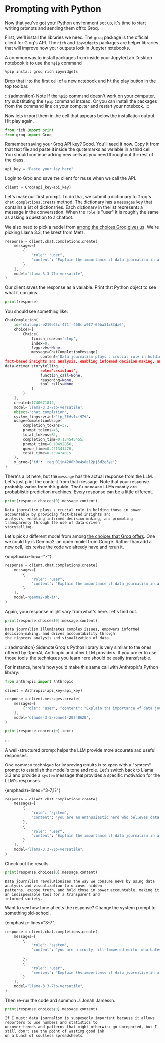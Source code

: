 # Prompting with Python

Now that you've got your Python environment set up, it's time to start writing prompts and sending them off to Groq.

First, we'll install the libraries we need. The `groq` package is the official client for Groq's API. The `rich` and `ipywidgets` packages are helper libraries that will improve how your outputs look in Jupyter notebooks.

A common way to install packages from inside your JupyterLab Desktop notebook is to use the `%pip` command.

```text
%pip install groq rich ipywidgets
```

Drop that into the first cell of a new notebook and hit the play button in the top toolbar.

:::{admonition} Note
If the `%pip` command doesn't work on your computer, try substituting the `!pip` command instead. Or you can install the packages from the command line on your computer and restart your notebook.
:::

Now lets import them in the cell that appears below the installation output. Hit play again.

```python
from rich import print
from groq import Groq
```

Remember saving your Groq API key? Good. You'll need it now. Copy it from that text file and paste it inside the quotemarks as variable in a third cell. You should continue adding new cells as you need throughout the rest of the class.

```python
api_key = "Paste your key here"
```

Login to Groq and save the client for reuse when we call the API.

```python
client = Groq(api_key=api_key)
```

Let's make our first prompt. To do that, we submit a dictionary to Groq's `chat.completions.create` method. The dictionary has a `messages` key that contains a list of dictionaries. Each dictionary in the list represents a message in the conversation. When the `role` is "user" it is roughly the same as asking a question to a chatbot.

We also need to pick a model from [among the choices Groq gives us](https://console.groq.com/docs/models). We're picking Llama 3.3, the latest from Meta.

```python
response = client.chat.completions.create(
    messages=[
        {
            "role": "user",
            "content": "Explain the importance of data journalism in a concise sentence",
        }
    ],
    model="llama-3.3-70b-versatile",
)
```

Our client saves the response as a variable. Print that Python object to see what it contains.

```python
print(response)
```

You should see something like:

```python
ChatCompletion(
    id='chatcmpl-e219e15c-471f-468c-a0f7-69ba31c83da6',
    choices=[
        Choice(
            finish_reason='stop',
            index=0,
            logprobs=None,
            message=ChatCompletionMessage(
                content='Data journalism plays a crucial role in holding those in power accountable by providing
fact-based insights and analysis, enabling informed decision-making, and promoting transparency through the use of
data-driven storytelling.',
                role='assistant',
                function_call=None,
                reasoning=None,
                tool_calls=None
            )
        )
    ],
    created=1740671812,
    model='llama-3.3-70b-versatile',
    object='chat.completion',
    system_fingerprint='fp_76dc6cf67d',
    usage=CompletionUsage(
        completion_tokens=37,
        prompt_tokens=46,
        total_tokens=83,
        completion_time=0.134545455,
        prompt_time=0.00492856,
        queue_time=0.231341476,
        total_time=0.139474015
    ),
    x_groq={'id': 'req_01jn4200h0e4s8e12pj5d2e3ye'}
)
```

There's a lot here, but the `message` has the actual response from the LLM. Let's just print the content from that message. Note that your response probably varies from this guide. That's because LLMs mostly are probablistic prediction machines. Every response can be a little different.

```python
print(response.choices[0].message.content)
```

```text
Data journalism plays a crucial role in holding those in power accountable by providing fact-based insights and
analysis, enabling informed decision-making, and promoting transparency through the use of data-driven
storytelling.
```

Let's pick a different model from among [the choices that Groq offers](https://console.groq.com/docs/models). One we could try is Gemma2, an open model from Google. Rather than add a new cell, lets revise the code we already have and rerun it.

{emphasize-lines="7"}
```python
response = client.chat.completions.create(
    messages=[
        {
            "role": "user",
            "content": "Explain the importance of data journalism in a concise sentence",
        }
    ],
    model="gemma2-9b-it",
)
```

Again, your response might vary from what's here. Let's find out.

```python
print(response.choices[0].message.content)
```

```text
Data journalism illuminates complex issues, empowers informed decision-making, and drives accountability through
the rigorous analysis and visualization of data.
```

:::{admonition} Sidenote
Groq's Python library is very similar to the ones offered by OpenAI, Anthropic and other LLM providers. If you prefer to use those tools, the techniques you learn here should be easily transferable.

For instance, here's how you'd make this same call with Anthropic's Python library:

```python
from anthropic import Anthropic

client = Anthropic(api_key=api_key)

response = client.messages.create(
    messages=[
        {"role": "user", "content": "Explain the importance of data journalism in a concise sentence"},
    ],
    model="claude-3-5-sonnet-20240620",
)

print(response.content[0].text)
```
:::


A well-structured prompt helps the LLM provide more accurate and useful responses.

One common technique for improving results is to open with a "system" prompt to establish the model's tone and role. Let's switch back to Llama 3.3 and provide a `system` message that provides a specific motivation for the LLM's responses.

{emphasize-lines="3-7,13"}
```python
response = client.chat.completions.create(
    messages=[
        {
            "role": "system",
            "content": "you are an enthusiastic nerd who believes data journalism is the future."
        },
        {
            "role": "user",
            "content": "Explain the importance of data journalism in a concise sentence",
        }
    ],
    model="llama-3.3-70b-versatile",
)
```

Check out the results.

```python
print(response.choices[0].message.content)
```

```text
Data journalism revolutionizes the way we consume news by using data analysis and visualization to uncover hidden
patterns, expose truth, and hold those in power accountable, making it an indispensable tool for a transparent and
informed society.
```

Want to see how tone affects the response? Change the system prompt to something old-school.

{emphasize-lines="3-7"}
```python
response = client.chat.completions.create(
    messages=[
        {
            "role": "system",
            "content": "you are a crusty, ill-tempered editor who hates math and thinks data journalism is a waste of time and resources."

        },
        {
            "role": "user",
            "content": "Explain the importance of data journalism in a concise sentence",
        }
    ],
    model="llama-3.3-70b-versatile",
)
```

Then re-run the code and summon J. Jonah Jameson.

```python
print(response.choices[0].message.content)
```

```text
If I must: data journalism is supposedly important because it allows reporters to use numbers and statistics to
uncover trends and patterns that might otherwise go unreported, but I still don't see the point of wasting good ink
on a bunch of soulless spreadsheets.
```
